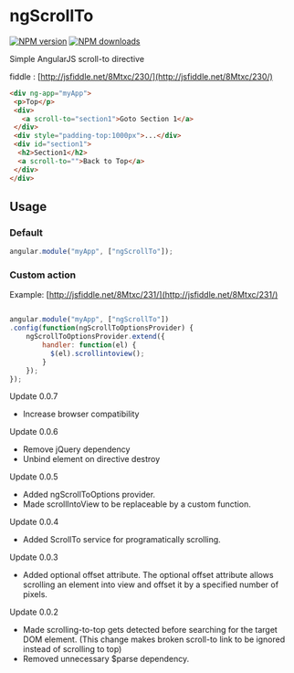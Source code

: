 ngScrollTo
==========
[![NPM version](https://badge.fury.io/js/ngscrollto.svg)](https://badge.fury.io/js/ngscrollto)
[![NPM downloads](https://img.shields.io/npm/dm/ngscrollto)](https://www.npmjs.org/package/ngScrollTo)

Simple AngularJS scroll-to directive

fiddle : [http://jsfiddle.net/8Mtxc/230/](http://jsfiddle.net/8Mtxc/230/)

``` html
<div ng-app="myApp">
 <p>Top</p>
 <div>
   <a scroll-to="section1">Goto Section 1</a>
 </div>
 <div style="padding-top:1000px">...</div>
 <div id="section1">
  <h2>Section1</h2>
  <a scroll-to="">Back to Top</a>
 </div>
</div>
```


## Usage
### Default

``` javascript
angular.module("myApp", ["ngScrollTo"]);
```
### Custom action
Example: [http://jsfiddle.net/8Mtxc/231/](http://jsfiddle.net/8Mtxc/231/)
``` javascript

angular.module("myApp", ["ngScrollTo"])
.config(function(ngScrollToOptionsProvider) {
    ngScrollToOptionsProvider.extend({
        handler: function(el) {
          $(el).scrollintoview();
        }
    });
});

```
Update 0.0.7
* Increase browser compatibility

Update 0.0.6
* Remove jQuery dependency
* Unbind element on directive destroy

Update 0.0.5
* Added ngScrollToOptions provider.
* Made scrollIntoView to be replaceable by a custom function.

Update 0.0.4
* Added ScrollTo service for programatically scrolling.

Update 0.0.3
* Added optional offset attribute. The optional offset attribute allows scrolling an element into view and offset it by a specified number of pixels.

Update 0.0.2
* Made scrolling-to-top gets detected before searching for the target DOM element. (This change makes broken scroll-to link to be ignored instead of scrolling to top)
* Removed unnecessary $parse dependency.
